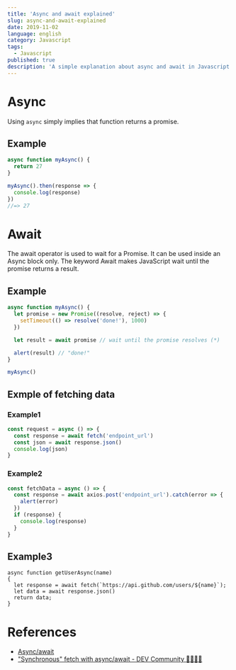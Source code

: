 ```yaml
---
title: 'Async and await explained'
slug: async-and-await-explained
date: 2019-11-02
language: english
category: Javascript
tags:
  - Javascript
published: true
description: 'A simple explanation about async and await in Javascript.'
---
```


# Async

Using `async` simply implies that function returns a promise.

## Example

```js
async function myAsync() {
  return 27
}

myAsync().then(response => {
  console.log(response)
})
//=> 27
```

# Await

The await operator is used to wait for a Promise. It can be used inside an Async block only. The keyword Await makes JavaScript wait until the promise returns a result.

## Example

```js
async function myAsync() {
  let promise = new Promise((resolve, reject) => {
    setTimeout(() => resolve('done!'), 1000)
  })

  let result = await promise // wait until the promise resolves (*)

  alert(result) // "done!"
}

myAsync()
```

## Exmple of fetching data

### Example1

```js
const request = async () => {
  const response = await fetch('endpoint_url')
  const json = await response.json()
  console.log(json)
}
```

### Example2

```js
const fetchData = async () => {
  const response = await axios.post('endpoint_url').catch(error => {
    alert(error)
  })
  if (response) {
    console.log(response)
  }
}
```

## Example3

```
async function getUserAsync(name)
{
  let response = await fetch(`https://api.github.com/users/${name}`);
  let data = await response.json()
  return data;
}
```

# References

- [Async/await](https://javascript.info/async-await)
- ["Synchronous" fetch with async/await - DEV Community 👩‍💻👨‍💻](https://dev.to/johnpaulada/synchronous-fetch-with-asyncawait)

